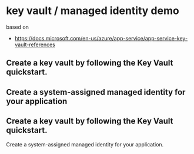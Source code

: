 # key vault / managed identity demo

based on 

- https://docs.microsoft.com/en-us/azure/app-service/app-service-key-vault-references



## Create a key vault by following the Key Vault quickstart.

## Create a system-assigned managed identity for your application

## Create a key vault by following the Key Vault quickstart.

Create a system-assigned managed identity for your application.